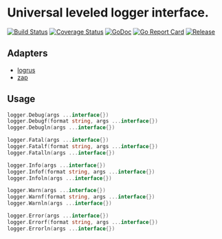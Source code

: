 # Universal leveled logger interface.
[![Build Status](https://travis-ci.org/clevergo/log.svg?branch=master)](https://travis-ci.org/clevergo/log) 
[![Coverage Status](https://coveralls.io/repos/github/clevergo/log/badge.svg?branch=master)](https://coveralls.io/github/clevergo/log?branch=master) 
[![GoDoc](https://img.shields.io/badge/godoc-reference-blue)](https://pkg.go.dev/github.com/clevergo/log) 
[![Go Report Card](https://goreportcard.com/badge/github.com/clevergo/log)](https://goreportcard.com/report/github.com/clevergo/log) 
[![Release](https://img.shields.io/github/release/clevergo/log.svg?style=flat-square)](https://github.com/clevergo/log/releases)

## Adapters

- [logrus](https://github.com/clevergo/log-logrus)
- [zap](https://github.com/clevergo/log-zap)

## Usage

```go
logger.Debug(args ...interface{})
logger.Debugf(format string, args ...interface{})
logger.Debugln(args ...interface{})

logger.Fatal(args ...interface{})
logger.Fatalf(format string, args ...interface{})
logger.Fatalln(args ...interface{})

logger.Info(args ...interface{})
logger.Infof(format string, args ...interface{})
logger.Infoln(args ...interface{})

logger.Warn(args ...interface{})
logger.Warnf(format string, args ...interface{})
logger.Warnln(args ...interface{})

logger.Error(args ...interface{})
logger.Errorf(format string, args ...interface{})
logger.Errorln(args ...interface{})
```

